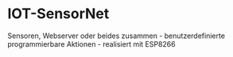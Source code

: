 # IOT-SensorNet
Sensoren, Webserver oder beides zusammen - benutzerdefinierte programmierbare Aktionen - realisiert mit ESP8266
